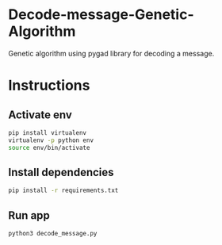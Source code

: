# Decode-message-Genetic-Algorithm
Genetic algorithm using pygad library for decoding a message.

# Instructions
## Activate env
```bash
pip install virtualenv
virtualenv -p python env
source env/bin/activate
```
## Install dependencies
```bash
pip install -r requirements.txt
```
## Run app
```bash
python3 decode_message.py
```
